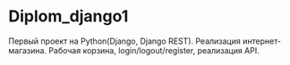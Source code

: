 # Diplom_django1
Первый проект на Python(Django, Django REST). Реализация интернет-магазина. Рабочая корзина, login/logout/register, реализация API.
